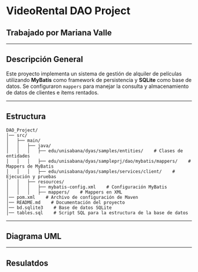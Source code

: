 # VideoRental DAO Project

## Trabajado por Mariana Valle

---

## Descripción General
Este proyecto implementa un sistema de gestión de alquiler de películas utilizando **MyBatis** como framework de persistencia y **SQLite** como base de datos. Se configuraron `mappers` para manejar la consulta y almacenamiento de datos de clientes e ítems rentados.

---

## Estructura
```
DAO_Project/
│── src/
│   ├── main/
│   │   ├── java/
│   │   │   ├── edu/unisabana/dyas/samples/entities/    # Clases de entidades
│   │   │   ├── edu/unisabana/dyas/sampleprj/dao/mybatis/mappers/    # Mappers de MyBatis
│   │   │   ├── edu/unisabana/dyas/samples/services/client/    # Ejecución y pruebas
│   │   ├── resources/
│   │   │   ├── mybatis-config.xml    # Configuración MyBatis
│   │   │   ├── mappers/    # Mappers en XML
│── pom.xml    # Archivo de configuración de Maven
│── README.md    # Documentación del proyecto
│── bd.sqlite3    # Base de datos SQLite
│── tables.sql    # Script SQL para la estructura de la base de datos
```

---

## Diagrama UML

---

## Resulatdos

